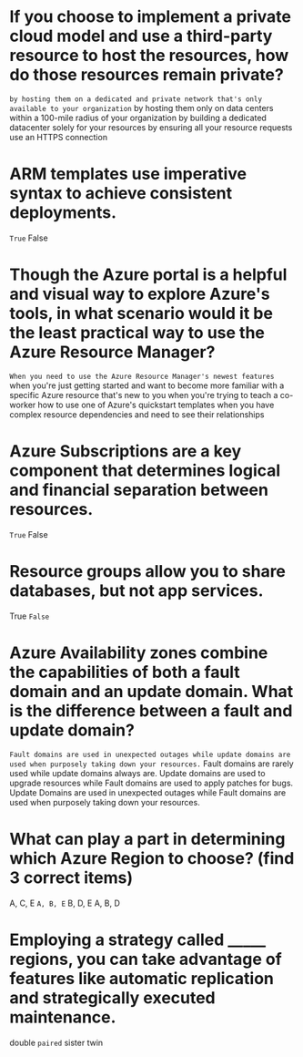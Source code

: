
# If you choose to implement a private cloud model and use a third-party resource to host the resources, how do those resources remain private?
`by hosting them on a dedicated and private network that's only available to your organization`
by hosting them only on data centers within a 100-mile radius of your organization
by building a dedicated datacenter solely for your resources
by ensuring all your resource requests use an HTTPS connection

# ARM templates use imperative syntax to achieve consistent deployments.
`True`
False

# Though the Azure portal is a helpful and visual way to explore Azure's tools, in what scenario would it be the least practical way to use the Azure Resource Manager?
`When you need to use the Azure Resource Manager's newest features`
when you're just getting started and want to become more familiar with a specific Azure resource that's new to you
when you're trying to teach a co-worker how to use one of Azure's quickstart templates
when you have complex resource dependencies and need to see their relationships

# Azure Subscriptions are a key component that determines logical and financial separation between resources.
`True`
False

# Resource groups allow you to share databases, but not app services.
True
`False`

# Azure Availability zones combine the capabilities of both a fault domain and an update domain. What is the difference between a fault and update domain?
`Fault domains are used in unexpected outages while update domains are used when purposely taking down your resources.`
Fault domains are rarely used while update domains always are.
Update domains are used to upgrade resources while Fault domains are used to apply patches for bugs.
Update Domains are used in unexpected outages while Fault domains are used when purposely taking down your resources.

# What can play a part in determining which Azure Region to choose? (find 3 correct items) 
<!-- 
 A. your company's data requirements
 B. legal requirements
 C. the region's typical weather conditions
 D. having employees that are from a particular region
 E. whether or not you're replacing or keeping on-premise infrastructure 
-->

A, C, E
`A, B, E`
B, D, E
A, B, D


# Employing a strategy called _____ regions, you can take advantage of features like automatic replication and strategically executed maintenance.

double
`paired`
sister
twin